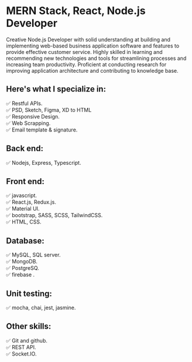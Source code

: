 # MERN Stack, React, Node.js Developer

Creative Node.js Developer with solid understanding at building and implementing web-based business application software and features to provide effective customer service. Highly skilled in learning and recommending new technologies and tools for streamlining processes and increasing team productivity. Proficient at conducting research for improving application architecture and contributing to knowledge base.

## Here's what I specialize in:

✅ Restful APIs. </br>
✅ PSD, Sketch, Figma, XD to HTML </br>
✅ Responsive Design. </br>
✅ Web Scrapping. </br>
✅ Email template & signature. </br>

## Back end:

✅ Nodejs, Express, Typescript.

## Front end:

✅ javascript. </br>
✅ React.js, Redux.js. </br>
✅ Material UI. </br>
✅ bootstrap, SASS, SCSS, TailwindCSS. </br>
✅ HTML, CSS. </br>

## Database:

✅ MySQL, SQL server. </br>
✅ MongoDB. </br>
✅ PostgreSQ. </br>
✅ firebase . </br>

## Unit testing:

✅ mocha, chai, jest, jasmine. </br>

## Other skills:

✅ Git and github. </br>
✅ REST API. </br>
✅ Socket.IO. </br>
